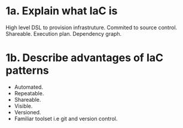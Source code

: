 # 1a. Explain what IaC is
High level DSL to provision infrastruture. Commited to source control. Shareable. Execution plan. Dependency graph.


# 1b. Describe advantages of IaC patterns
* Automated.
* Repeatable.
* Shareable.
* Visible.
* Versioned.
* Familiar toolset i.e git and version control.
